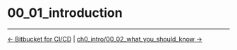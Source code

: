 # 00_01_introduction


<!-- FooterStart -->
---
[← Bitbucket for CI/CD](../../README.md) | [ch0_intro/00_02_what_you_should_know →](../00_02_what_you_should_know/README.md)
<!-- FooterEnd -->
